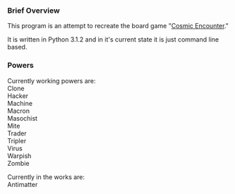<h3>Brief Overview</h3>
This program is an attempt to recreate the board game "<a href="http://en.wikipedia.org/wiki/Cosmic_Encounter">Cosmic Encounter</a>."

It is written in Python 3.1.2 and in it's current state it is just command line based.

<h3>Powers</h3>
Currently working powers are:<br>
Clone<br>
Hacker<br>
Machine<br>
Macron<br>
Masochist<br>
Mite<br>
Trader<br>
Tripler<br>
Virus<br>
Warpish<br>
Zombie

Currently in the works are:<br>
Antimatter
